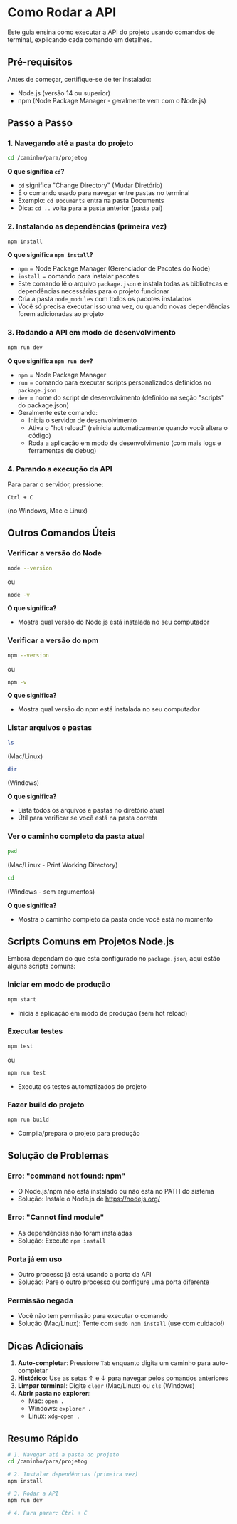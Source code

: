# Como Rodar a API

Este guia ensina como executar a API do projeto usando comandos de terminal, explicando cada comando em detalhes.

## Pré-requisitos

Antes de começar, certifique-se de ter instalado:
- Node.js (versão 14 ou superior)
- npm (Node Package Manager - geralmente vem com o Node.js)

## Passo a Passo

### 1. Navegando até a pasta do projeto

```bash
cd /caminho/para/projetog
```

**O que significa `cd`?**
- `cd` significa "Change Directory" (Mudar Diretório)
- É o comando usado para navegar entre pastas no terminal
- Exemplo: `cd Documents` entra na pasta Documents
- Dica: `cd ..` volta para a pasta anterior (pasta pai)

### 2. Instalando as dependências (primeira vez)

```bash
npm install
```

**O que significa `npm install`?**
- `npm` = Node Package Manager (Gerenciador de Pacotes do Node)
- `install` = comando para instalar pacotes
- Este comando lê o arquivo `package.json` e instala todas as bibliotecas e dependências necessárias para o projeto funcionar
- Cria a pasta `node_modules` com todos os pacotes instalados
- Você só precisa executar isso uma vez, ou quando novas dependências forem adicionadas ao projeto

### 3. Rodando a API em modo de desenvolvimento

```bash
npm run dev
```

**O que significa `npm run dev`?**
- `npm` = Node Package Manager
- `run` = comando para executar scripts personalizados definidos no `package.json`
- `dev` = nome do script de desenvolvimento (definido na seção "scripts" do package.json)
- Geralmente este comando:
  - Inicia o servidor de desenvolvimento
  - Ativa o "hot reload" (reinicia automaticamente quando você altera o código)
  - Roda a aplicação em modo de desenvolvimento (com mais logs e ferramentas de debug)

### 4. Parando a execução da API

Para parar o servidor, pressione:
```
Ctrl + C
```
(no Windows, Mac e Linux)

## Outros Comandos Úteis

### Verificar a versão do Node

```bash
node --version
```
ou
```bash
node -v
```

**O que significa?**
- Mostra qual versão do Node.js está instalada no seu computador

### Verificar a versão do npm

```bash
npm --version
```
ou
```bash
npm -v
```

**O que significa?**
- Mostra qual versão do npm está instalada no seu computador

### Listar arquivos e pastas

```bash
ls
```
(Mac/Linux)

```bash
dir
```
(Windows)

**O que significa?**
- Lista todos os arquivos e pastas no diretório atual
- Útil para verificar se você está na pasta correta

### Ver o caminho completo da pasta atual

```bash
pwd
```
(Mac/Linux - Print Working Directory)

```bash
cd
```
(Windows - sem argumentos)

**O que significa?**
- Mostra o caminho completo da pasta onde você está no momento

## Scripts Comuns em Projetos Node.js

Embora dependam do que está configurado no `package.json`, aqui estão alguns scripts comuns:

### Iniciar em modo de produção
```bash
npm start
```
- Inicia a aplicação em modo de produção (sem hot reload)

### Executar testes
```bash
npm test
```
ou
```bash
npm run test
```
- Executa os testes automatizados do projeto

### Fazer build do projeto
```bash
npm run build
```
- Compila/prepara o projeto para produção

## Solução de Problemas

### Erro: "command not found: npm"
- O Node.js/npm não está instalado ou não está no PATH do sistema
- Solução: Instale o Node.js de https://nodejs.org/

### Erro: "Cannot find module"
- As dependências não foram instaladas
- Solução: Execute `npm install`

### Porta já em uso
- Outro processo já está usando a porta da API
- Solução: Pare o outro processo ou configure uma porta diferente

### Permissão negada
- Você não tem permissão para executar o comando
- Solução (Mac/Linux): Tente com `sudo npm install` (use com cuidado!)

## Dicas Adicionais

1. **Auto-completar**: Pressione `Tab` enquanto digita um caminho para auto-completar
2. **Histórico**: Use as setas ↑ e ↓ para navegar pelos comandos anteriores
3. **Limpar terminal**: Digite `clear` (Mac/Linux) ou `cls` (Windows)
4. **Abrir pasta no explorer**:
   - Mac: `open .`
   - Windows: `explorer .`
   - Linux: `xdg-open .`

## Resumo Rápido

```bash
# 1. Navegar até a pasta do projeto
cd /caminho/para/projetog

# 2. Instalar dependências (primeira vez)
npm install

# 3. Rodar a API
npm run dev

# 4. Para parar: Ctrl + C
```
